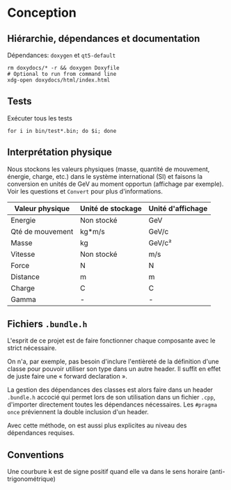 # Conception

## Hiérarchie, dépendances et documentation

Dépendances: `doxygen` et `qt5-default`

```shell
rm doxydocs/* -r && doxygen Doxyfile
# Optional to run from command line
xdg-open doxydocs/html/index.html
```

## Tests

Exécuter tous les tests

```shell
for i in bin/test*.bin; do $i; done
```

## Interprétation physique

Nous stockons les valeurs physiques (masse, quantité de mouvement, énergie, charge, etc.) dans le système international (SI) et faisons la conversion en unités de GeV au moment opportun (affichage par exemple). Voir les questions et `Convert` pour plus d'informations.

| Valeur physique | Unité de stockage | Unité d'affichage |
| --- | --- | --- |
| Energie | Non stocké | GeV |
| Qté de mouvement | kg*m/s | GeV/c |
| Masse | kg | GeV/c² |
| Vitesse | Non stocké | m/s |
| Force | N | N |
| Distance | m | m |
| Charge | C | C |
| Gamma | - | - |

## Fichiers `.bundle.h`

L'esprit de ce projet est de faire fonctionner chaque composante avec le strict nécessaire.

On n'a, par exemple, pas besoin d'inclure l'entièreté de la définition d'une classe pour pouvoir utiliser son type dans un autre header. Il suffit en effet de juste faire une « forward declaration ».

La gestion des dépendances des classes est alors faire dans un header `.bundle.h` accocié qui permet lors de son utilisation dans un fichier `.cpp`, d'importer directement toutes les dépendances nécessaires. Les `#pragma once` préviennent la double inclusion d'un header.

Avec cette méthode, on est aussi plus explicites au niveau des dépendances requises.

## Conventions

Une courbure k est de signe positif quand elle va dans le sens horaire (anti-trigonométrique)

